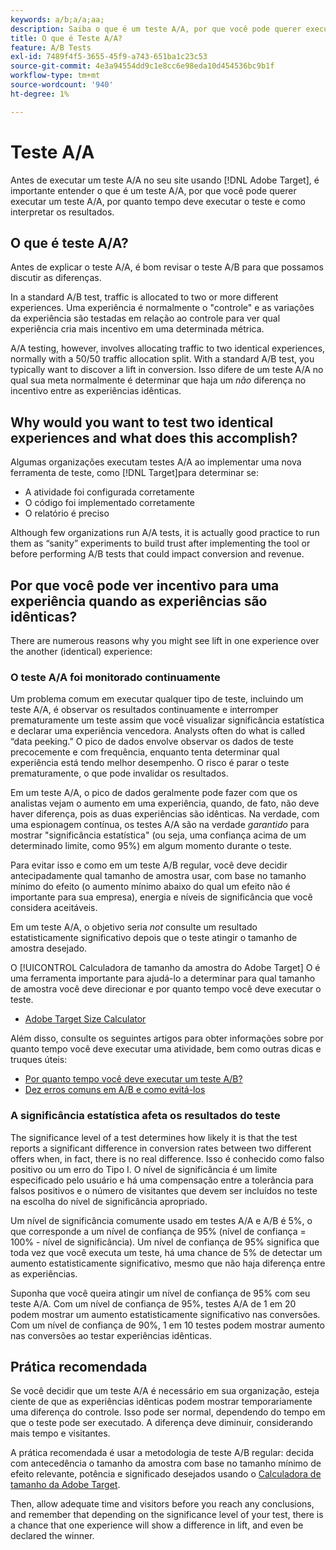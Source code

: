 ```yaml
---
keywords: a/b;a/a;aa;
description: Saiba o que é um teste A/A, por que você pode querer executar um teste A/A, por quanto tempo deve executar o teste e como interpretar os resultados.
title: O que é Teste A/A?
feature: A/B Tests
exl-id: 7489f4f5-3655-45f9-a743-651ba1c23c53
source-git-commit: 4e3a94554dd9c1e8cc6e98eda10d454536bc9b1f
workflow-type: tm+mt
source-wordcount: '940'
ht-degree: 1%

---
```


# Teste A/A

Antes de executar um teste A/A no seu site usando [!DNL Adobe Target], é importante entender o que é um teste A/A, por que você pode querer executar um teste A/A, por quanto tempo deve executar o teste e como interpretar os resultados.

## O que é teste A/A?

Antes de explicar o teste A/A, é bom revisar o teste A/B para que possamos discutir as diferenças.

In a standard A/B test, traffic is allocated to two or more different experiences. Uma experiência é normalmente o &quot;controle&quot; e as variações da experiência são testadas em relação ao controle para ver qual experiência cria mais incentivo em uma determinada métrica.

A/A testing, however, involves allocating traffic to two identical experiences, normally with a 50/50 traffic allocation split. With a standard A/B test, you typically want to discover a lift in conversion. Isso difere de um teste A/A no qual sua meta normalmente é determinar que haja um *não* diferença no incentivo entre as experiências idênticas.

## Why would you want to test two identical experiences and what does this accomplish?

Algumas organizações executam testes A/A ao implementar uma nova ferramenta de teste, como [!DNL Target]para determinar se:

* A atividade foi configurada corretamente
* O código foi implementado corretamente
* O relatório é preciso

Although few organizations run A/A tests, it is actually good practice to run them as “sanity” experiments to build trust after implementing the tool or before performing A/B tests that could impact conversion and revenue.

## Por que você pode ver incentivo para uma experiência quando as experiências são idênticas?

There are numerous reasons why you might see lift in one experience over the another (identical) experience:

### O teste A/A foi monitorado continuamente

Um problema comum em executar qualquer tipo de teste, incluindo um teste A/A, é observar os resultados continuamente e interromper prematuramente um teste assim que você visualizar significância estatística e declarar uma experiência vencedora. Analysts often do what is called “data peeking.” O pico de dados envolve observar os dados de teste precocemente e com frequência, enquanto tenta determinar qual experiência está tendo melhor desempenho. O risco é parar o teste prematuramente, o que pode invalidar os resultados.

Em um teste A/A, o pico de dados geralmente pode fazer com que os analistas vejam o aumento em uma experiência, quando, de fato, não deve haver diferença, pois as duas experiências são idênticas. Na verdade, com uma espionagem contínua, os testes A/A são na verdade _garantido_ para mostrar &quot;significância estatística&quot; (ou seja, uma confiança acima de um determinado limite, como 95%) em algum momento durante o teste.

Para evitar isso e como em um teste A/B regular, você deve decidir antecipadamente qual tamanho de amostra usar, com base no tamanho mínimo do efeito (o aumento mínimo abaixo do qual um efeito não é importante para sua empresa), energia e níveis de significância que você considera aceitáveis.

Em um teste A/A, o objetivo seria *not* consulte um resultado estatisticamente significativo depois que o teste atingir o tamanho de amostra desejado.

O [!UICONTROL Calculadora de tamanho da amostra do Adobe Target] O é uma ferramenta importante para ajudá-lo a determinar para qual tamanho de amostra você deve direcionar e por quanto tempo você deve executar o teste.

* [Adobe Target Size Calculator](/help/c-activities/t-test-ab/sample-size-determination.md#section_6B8725BD704C4AFE939EF2A6B6E834E6)

Além disso, consulte os seguintes artigos para obter informações sobre por quanto tempo você deve executar uma atividade, bem como outras dicas e truques úteis:

* [Por quanto tempo você deve executar um teste A/B?](/help/c-activities/t-test-ab/sample-size-determination.md)
* [Dez erros comuns em A/B e como evitá-los](/help/c-activities/t-test-ab/common-ab-testing-pitfalls.md)

### A significância estatística afeta os resultados do teste

The significance level of a test determines how likely it is that the test reports a significant difference in conversion rates between two different offers when, in fact, there is no real difference. Isso é conhecido como falso positivo ou um erro do Tipo I. O nível de significância é um limite especificado pelo usuário e há uma compensação entre a tolerância para falsos positivos e o número de visitantes que devem ser incluídos no teste na escolha do nível de significância apropriado.

Um nível de significância comumente usado em testes A/A e A/B é 5%, o que corresponde a um nível de confiança de 95% (nível de confiança = 100% - nível de significância). Um nível de confiança de 95% significa que toda vez que você executa um teste, há uma chance de 5% de detectar um aumento estatisticamente significativo, mesmo que não haja diferença entre as experiências.

Suponha que você queira atingir um nível de confiança de 95% com seu teste A/A. Com um nível de confiança de 95%, testes A/A de 1 em 20 podem mostrar um aumento estatisticamente significativo nas conversões. Com um nível de confiança de 90%, 1 em 10 testes podem mostrar aumento nas conversões ao testar experiências idênticas.

## Prática recomendada

Se você decidir que um teste A/A é necessário em sua organização, esteja ciente de que as experiências idênticas podem mostrar temporariamente uma diferença do controle. Isso pode ser normal, dependendo do tempo em que o teste pode ser executado. A diferença deve diminuir, considerando mais tempo e visitantes.

A prática recomendada é usar a metodologia de teste A/B regular: decida com antecedência o tamanho da amostra com base no tamanho mínimo de efeito relevante, potência e significado desejados usando o [Calculadora de tamanho da Adobe Target](/help/c-activities/t-test-ab/sample-size-determination.md#section_6B8725BD704C4AFE939EF2A6B6E834E6).

Then, allow adequate time and visitors before you reach any conclusions, and remember that depending on the significance level of your test, there is a chance that one experience will show a difference in lift, and even be declared the winner.
